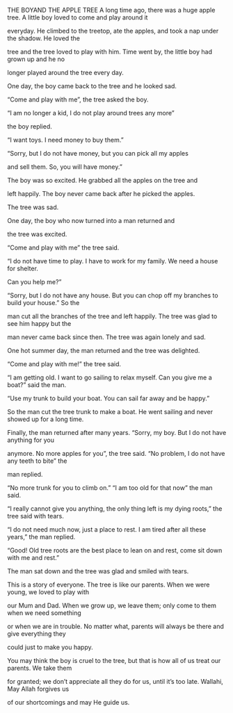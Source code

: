 


THE BOYAND THE APPLE TREE
A long time ago, there was a huge apple tree. A little boy loved to come
and play around it

everyday. He climbed to the treetop, ate the apples, and took a nap
under the shadow. He loved the

tree and the tree loved to play with him. Time went by, the little boy
had grown up and he no

longer played around the tree every day.

One day, the boy came back to the tree and he looked sad.

“Come and play with me”, the tree asked the boy.

“I am no longer a kid, I do not play around trees any more”

the boy replied.

“I want toys. I need money to buy them.”

“Sorry, but I do not have money, but you can pick all my apples

and sell them. So, you will have money.”

The boy was so excited. He grabbed all the apples on the tree and

left happily. The boy never came back after he picked the apples.

The tree was sad.

One day, the boy who now turned into a man returned and

the tree was excited.

“Come and play with me” the tree said.

“I do not have time to play. I have to work for my family. We need a
house for shelter.

Can you help me?”

“Sorry, but I do not have any house. But you can chop off my branches to
build your house.” So the

man cut all the branches of the tree and left happily. The tree was glad
to see him happy but the

man never came back since then. The tree was again lonely and sad.

One hot summer day, the man returned and the tree was delighted.

“Come and play with me!” the tree said.

“I am getting old. I want to go sailing to relax myself. Can you give me
a boat?” said the man.

“Use my trunk to build your boat. You can sail far away and be happy.”

So the man cut the tree trunk to make a boat. He went sailing and never
showed up for a long time.

Finally, the man returned after many years. “Sorry, my boy. But I do not
have anything for you

anymore. No more apples for you”, the tree said. “No problem, I do not
have any teeth to bite” the

man replied.

“No more trunk for you to climb on.” “I am too old for that now” the man
said.

“I really cannot give you anything, the only thing left is my dying
roots,” the tree said with tears.

“I do not need much now, just a place to rest. I am tired after all
these years,” the man replied.

“Good! Old tree roots are the best place to lean on and rest, come sit
down with me and rest.”

The man sat down and the tree was glad and smiled with tears.

This is a story of everyone. The tree is like our parents. When we were
young, we loved to play with

our Mum and Dad. When we grow up, we leave them; only come to them when
we need something

or when we are in trouble. No matter what, parents will always be there
and give everything they

could just to make you happy.

You may think the boy is cruel to the tree, but that is how all of us
treat our parents. We take them

for granted; we don’t appreciate all they do for us, until it’s too
late. Wallahi, May Allah forgives us

of our shortcomings and may He guide us.
